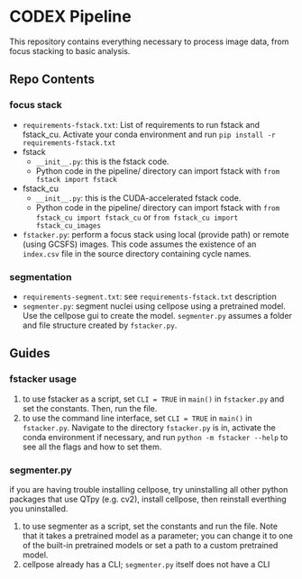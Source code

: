 # CODEX Pipeline

This repository contains everything necessary to process image data, from focus stacking to basic analysis.

## Repo Contents

### focus stack

- `requirements-fstack.txt`: List of requirements to run fstack and fstack_cu. Activate your conda environment and run `pip install -r requirements-fstack.txt`
- fstack
  - `__init__.py`: this is the fstack code.
  - Python code in the pipeline/ directory can import fstack with `from fstack import fstack`
- fstack_cu
  - `__init__.py`: this is the CUDA-accelerated fstack code.
  - Python code in the pipeline/ directory can import fstack with `from fstack_cu import fstack_cu` or `from fstack_cu import fstack_cu_images`
- `fstacker.py`: perform a focus stack using local (provide path) or remote (using GCSFS) images. This code assumes the existence of an `index.csv` file in the source directory containing cycle names.

### segmentation

- `requirements-segment.txt`: see `requirements-fstack.txt` description
- `segmenter.py`: segment nuclei using cellpose using a pretrained model. Use the cellpose gui to create the model. `segmenter.py` assumes a folder and file structure created by `fstacker.py`.

## Guides

### fstacker usage

1. to use fstacker as a script, set `CLI = TRUE` in `main()` in `fstacker.py` and set the constants. Then, run the file.
2. to use the command line interface, set `CLI = TRUE` in `main()` in `fstacker.py`. Navigate to the directory `fstacker.py` is in, activate the conda environment if necessary, and run `python -m fstacker --help` to see all the flags and how to set them.

### segmenter.py

if you are having trouble installing cellpose, try uninstalling all other python packages that use QTpy (e.g. cv2), install cellpose, then reinstall everthing you uninstalled.

1. to use segmenter as a script, set the constants and run the file. Note that it takes a pretrained model as a parameter; you can change it to one of the built-in pretrained models or set a path to a custom pretrained model.
2. cellpose already has a CLI; `segmenter.py` itself does not have a CLI
